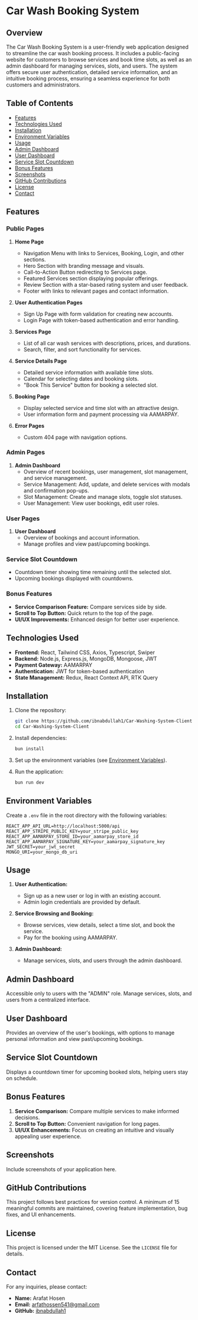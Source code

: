 # Car Wash Booking System

## Overview

The Car Wash Booking System is a user-friendly web application designed to streamline the car wash booking process. It includes a public-facing website for customers to browse services and book time slots, as well as an admin dashboard for managing services, slots, and users. The system offers secure user authentication, detailed service information, and an intuitive booking process, ensuring a seamless experience for both customers and administrators.

## Table of Contents

- [Features](#features)
- [Technologies Used](#technologies-used)
- [Installation](#installation)
- [Environment Variables](#environment-variables)
- [Usage](#usage)
- [Admin Dashboard](#admin-dashboard)
- [User Dashboard](#user-dashboard)
- [Service Slot Countdown](#service-slot-countdown)
- [Bonus Features](#bonus-features)
- [Screenshots](#screenshots)
- [GitHub Contributions](#github-contributions)
- [License](#license)
- [Contact](#contact)

## Features

### Public Pages

1. **Home Page**

   - Navigation Menu with links to Services, Booking, Login, and other sections.
   - Hero Section with branding message and visuals.
   - Call-to-Action Button redirecting to Services page.
   - Featured Services section displaying popular offerings.
   - Review Section with a star-based rating system and user feedback.
   - Footer with links to relevant pages and contact information.

2. **User Authentication Pages**

   - Sign Up Page with form validation for creating new accounts.
   - Login Page with token-based authentication and error handling.

3. **Services Page**

   - List of all car wash services with descriptions, prices, and durations.
   - Search, filter, and sort functionality for services.

4. **Service Details Page**

   - Detailed service information with available time slots.
   - Calendar for selecting dates and booking slots.
   - "Book This Service" button for booking a selected slot.

5. **Booking Page**

   - Display selected service and time slot with an attractive design.
   - User information form and payment processing via AAMARPAY.

6. **Error Pages**
   - Custom 404 page with navigation options.

### Admin Pages

1. **Admin Dashboard**
   - Overview of recent bookings, user management, slot management, and service management.
   - Service Management: Add, update, and delete services with modals and confirmation pop-ups.
   - Slot Management: Create and manage slots, toggle slot statuses.
   - User Management: View user bookings, edit user roles.

### User Pages

1. **User Dashboard**
   - Overview of bookings and account information.
   - Manage profiles and view past/upcoming bookings.

### Service Slot Countdown

- Countdown timer showing time remaining until the selected slot.
- Upcoming bookings displayed with countdowns.

### Bonus Features

- **Service Comparison Feature:** Compare services side by side.
- **Scroll to Top Button:** Quick return to the top of the page.
- **UI/UX Improvements:** Enhanced design for better user experience.

## Technologies Used

- **Frontend:** React, Tailwind CSS, Axios, Typescript, Swiper
- **Backend:** Node.js, Express.js, MongoDB, Mongoose, JWT
- **Payment Gateway:** AAMARPAY
- **Authentication:** JWT for token-based authentication
- **State Management:** Redux, React Context API, RTK Query

## Installation

1. Clone the repository:

   ```bash
   git clone https://github.com/ibnabdullah1/Car-Washing-System-Client.git
   cd Car-Washing-System-Client
   ```

2. Install dependencies:

   ```bash
   bun install
   ```

3. Set up the environment variables (see [Environment Variables](#environment-variables)).

4. Run the application:
   ```bash
   bun run dev
   ```

## Environment Variables

Create a `.env` file in the root directory with the following variables:

```plaintext
REACT_APP_API_URL=http://localhost:5000/api
REACT_APP_STRIPE_PUBLIC_KEY=your_stripe_public_key
REACT_APP_AAMARPAY_STORE_ID=your_aamarpay_store_id
REACT_APP_AAMARPAY_SIGNATURE_KEY=your_aamarpay_signature_key
JWT_SECRET=your_jwt_secret
MONGO_URI=your_mongo_db_uri
```

## Usage

1. **User Authentication:**

   - Sign up as a new user or log in with an existing account.
   - Admin login credentials are provided by default.

2. **Service Browsing and Booking:**

   - Browse services, view details, select a time slot, and book the service.
   - Pay for the booking using AAMARPAY.

3. **Admin Dashboard:**
   - Manage services, slots, and users through the admin dashboard.

## Admin Dashboard

Accessible only to users with the "ADMIN" role. Manage services, slots, and users from a centralized interface.

## User Dashboard

Provides an overview of the user's bookings, with options to manage personal information and view past/upcoming bookings.

## Service Slot Countdown

Displays a countdown timer for upcoming booked slots, helping users stay on schedule.

## Bonus Features

1. **Service Comparison:** Compare multiple services to make informed decisions.
2. **Scroll to Top Button:** Convenient navigation for long pages.
3. **UI/UX Enhancements:** Focus on creating an intuitive and visually appealing user experience.

## Screenshots

Include screenshots of your application here.

## GitHub Contributions

This project follows best practices for version control. A minimum of 15 meaningful commits are maintained, covering feature implementation, bug fixes, and UI enhancements.

## License

This project is licensed under the MIT License. See the `LICENSE` file for details.

## Contact

For any inquiries, please contact:

- **Name:** Arafat Hosen
- **Email:** arfathossen541@gmail.com
- **GitHub:** [ibnabdullah1](https://github.com/ibnabdullah1)
